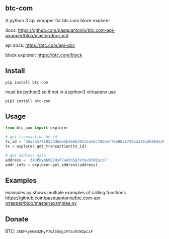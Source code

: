 ## btc-com
A python 3 api wrapper for btc.com block explorer

docs: https://github.com/pasquantonio/btc.com-api-wrapper/blob/master/docs.md

api docs: https://btc.com/api-doc

block explorer: https://btc.com/block

## Install
```
pip install btc-com
```
must be python3 so if not in a python3 virtualenv use
```
pip3 install btc-com
```

## Usage
```python
from btc_com import explorer

# get transaction by id
tx_id = '56a5b477182cddb6edb460b39135a3dc785eaf7ea88a572052a761d6983e26a2'
tx = explorer.get_transaction(tx_id)

# get address data
address = '3ADPkym6mQ2HyP7uASh5g3VYauhCWZpczF'
addr_info = explorer.get_address(address)
```

## Examples
examples.py shows multiple examples of calling functions
https://github.com/pasquantonio/btc.com-api-wrapper/blob/master/examples.py

## Donate
BTC: `3ADPkym6mQ2HyP7uASh5g3VYauhCWZpczF`
